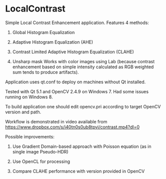 # LocalContrast
Simple Local Contrast Enhancement application.
Features 4 methods:

1. Global Histogram Equalization

2. Adaptive Histogram Equalization (AHE)

3. Contrast Limited Adaptive Histogram Equalization (CLAHE)

4. Unsharp mask
Works with color images using Lab (because contrast enhancement based on simple intensity calculated as 
RGB weighted sum tends to produce artifacts).

Application uses qt.conf to deploy on machines without Qt installed.

Tested with Qt 5.1 and OpenCV 2.4.9 on Windows 7. Had some issues running on Windows 8. 

To build application one should edit opencv.pri according to target OpenCV version and path.

Workflow is demonstrated in video available from https://www.dropbox.com/s/i40tn0s0ub8tpvj/contrast.mp4?dl=0

Possible improvements:

1. Use Gradient Domain-based approach with Poisson equation (as in single image Pseudo-HDR)

2. Use OpenCL for processing

3. Compare CLAHE performance with version provided in OpenCV

